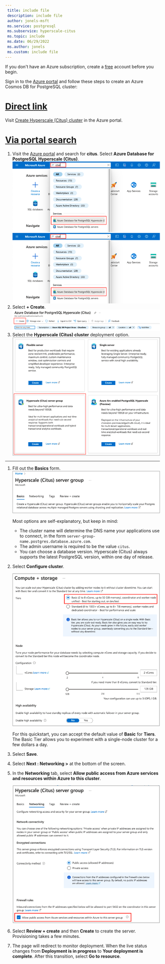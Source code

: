 ```yaml
---
 title: include file
 description: include file
 author: jonels-msft
 ms.service: postgresql
 ms.subservice: hyperscale-citus
 ms.topic: include
 ms.date: 06/29/2022
 ms.author: jonels
 ms.custom: include file
---
```


If you don't have an Azure subscription, create a
[free](https://azure.microsoft.com/free/) account before you begin.

Sign in to the [Azure portal](https://portal.azure.com) and follow these steps
to create an Azure Cosmos DB for PostgreSQL cluster:

# [Direct link](#tab/direct)

Visit [Create Hyperscale (Citus) cluster](https://portal.azure.com/#create/Microsoft.PostgreSQLServerGroup) in the Azure portal.

# [Via portal search](#tab/portal-search)

1. Visit the [Azure portal](https://portal.azure.com/) and search for
   **citus**. Select **Azure Database for PostgreSQL Hyperscale (Citus)**.
![search for citus](media/quickstart-hyperscale-create-portal/portal-search.png)
   ![search for citus](media/quickstart-hyperscale-create-portal/portal-search.png)
2. Select **+ Create**.
   ![create button](media/quickstart-hyperscale-create-portal/create-button.png)
3. Select the **Hyperscale (Citus) cluster** deployment option.
   ![deployment options](media/quickstart-hyperscale-create-portal/deployment-option.png)

---

1. Fill out the **Basics** form.
   ![basic info form](media/quickstart-hyperscale-create-portal/basics.png)

   Most options are self-explanatory, but keep in mind:

   * The cluster name will determine the DNS name your
     applications use to connect, in the form
     `server-group-name.postgres.database.azure.com`.
   * The admin username is required to be the value `citus`.
   * You can choose a database version. Hyperscale (Citus) always supports the
     latest PostgreSQL version, within one day of release.

2. Select **Configure cluster**.

   ![compute and storage](media/quickstart-hyperscale-create-portal/compute.png)

   For this quickstart, you can accept the default value of **Basic** for
   **Tiers**. The Basic Tier allows you to experiment with a single-node
   cluster for a few dollars a day.

3. Select **Save**.

4. Select **Next : Networking >** at the bottom of the screen.
5. In the **Networking** tab, select **Allow public access from Azure services
   and resources within Azure to this cluster**.

   ![networking configuration](media/quickstart-hyperscale-create-portal/networking.png)

6. Select **Review + create** and then **Create** to create the server.
   Provisioning takes a few minutes.
7. The page will redirect to monitor deployment. When the live status changes
   from **Deployment is in progress** to **Your deployment is complete**.
   After this transition, select **Go to resource**.
